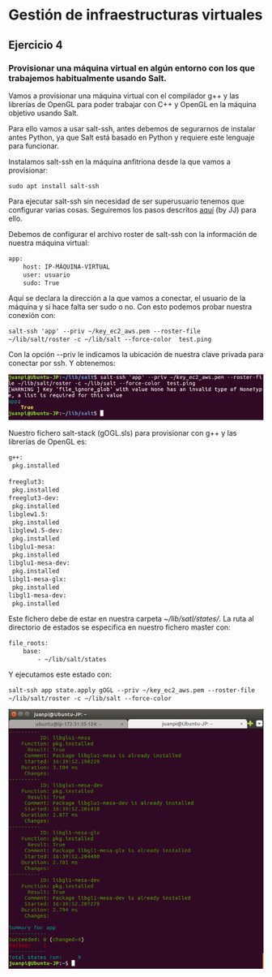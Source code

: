 # Gestión de infraestructuras virtuales

## Ejercicio 4

### Provisionar una máquina virtual en algún entorno con los que trabajemos habitualmente usando Salt.

Vamos a provisionar una máquina virtual con el compilador g++ y las librerías de OpenGL para poder trabajar con C++ y OpenGL en la máquina objetivo usando Salt.

Para ello vamos a usar salt-ssh, antes debemos de segurarnos de instalar antes Python, ya que Salt está basado en Python y requiere este lenguaje para funcionar.

Instalamos salt-ssh en la máquina anfitriona desde la que vamos a provisionar:

	sudo apt install salt-ssh

Para ejecutar salt-ssh sin necesidad de ser superusuario tenemos que configurar varias cosas. Seguiremos los pasos descritos [aquí](https://github.com/JJ/BoBot/tree/master/provision) (by JJ) para ello.

Debemos de configurar el archivo roster de salt-ssh con la información de nuestra máquina virtual:

	app:
  		host: IP-MÁQUINA-VIRTUAL
  		user: usuario
  		sudo: True

Aquí se declara la dirección a la que vamos a conectar, el usuario de la máquina y si hace falta ser sudo o no. Con esto podemos probar nuestra conexión con:

	salt-ssh 'app' --priv ~/key_ec2_aws.pem --roster-file ~/lib/salt/roster -c ~/lib/salt --force-color  test.ping

Con la opción --priv le indicamos la ubicación de nuestra clave privada para conectar por ssh. Y obtenemos:

![Resultado de test.ping](https://github.com/JPPorcel/CC-Ejercicios/blob/master/Tema%202/images/ej_4.png?raw=true)


Nuestro fichero salt-stack (gOGL.sls) para provisionar con g++ y las librerías de OpenGL es:

	g++:
     pkg.installed

    freeglut3:
     pkg.installed
    freeglut3-dev:
     pkg.installed
    libglew1.5:
     pkg.installed
    libglew1.5-dev:
     pkg.installed
    libglu1-mesa:
     pkg.installed
    libglu1-mesa-dev:
     pkg.installed
    libgl1-mesa-glx:
     pkg.installed
    libgl1-mesa-dev:
     pkg.installed

Este fichero debe de estar en nuestra carpeta *~/lib/satl/states/*. La ruta al directorio de estados se especifica en nuestro fichero master con:

	file_roots:
  		base:
    		- ~/lib/salt/states

Y ejecutamos este estado con:

	salt-ssh app state.apply gOGL --priv ~/key_ec2_aws.pem --roster-file ~/lib/salt/roster -c ~/lib/salt --force-color

![Resultado del provisionamiento](https://github.com/JPPorcel/CC-Ejercicios/blob/master/Tema%202/images/ej_4_1.png?raw=true)